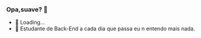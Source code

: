 ### Opa,suave? 👋

- 🔭 Loading...
- 🌱 Estudante de Back-End
a cada dia que passa eu n entendo mais nada.
